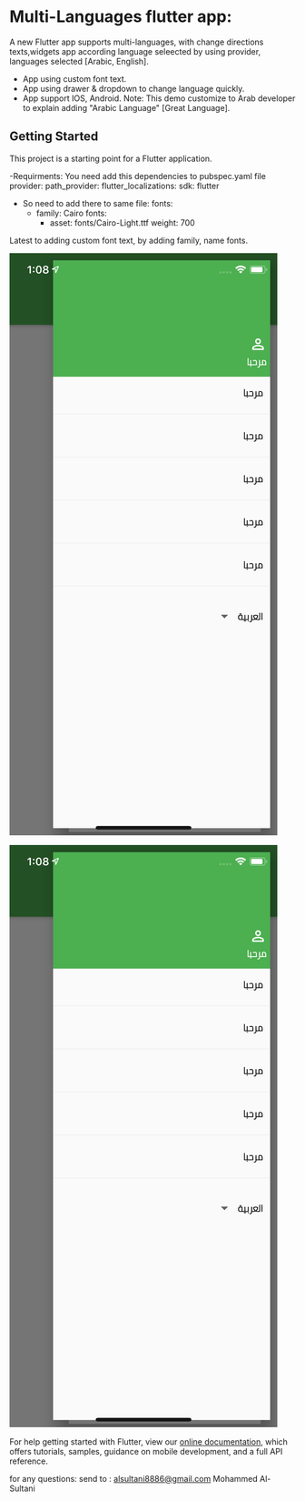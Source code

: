 # Multi-Languages flutter app:

A new Flutter app supports multi-languages, with change directions texts,widgets app according language seleected by using provider, languages selected [Arabic, English].
- App using custom font text.
- App using  drawer & dropdown to change language quickly.
- App support IOS, Android.
Note: This demo customize to Arab developer to explain adding "Arabic Language" [Great Language].


## Getting Started

This project is a starting point for a Flutter application.


-Requirments:
You need add this dependencies to  pubspec.yaml  file
  provider:
  path_provider:
  flutter_localizations:
    sdk: flutter
    
 - So need to add there to same file:
 fonts:
    - family: Cairo
      fonts:
        - asset: fonts/Cairo-Light.ttf
          weight: 700
 
 Latest to adding custom font text, by adding family, name fonts.

![Alt text](/ScreenShot/img2.png?raw=true "Optional Title")
</br>

![Alt text](/ScreenShot/img2.png?raw=true "Optional Title")
</br>

For help getting started with Flutter, view our
[online documentation](https://flutter.dev/docs), which offers tutorials,
samples, guidance on mobile development, and a full API reference.



for any questions: send to : alsultani8886@gmail.com
Mohammed Al-Sultani  


